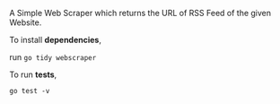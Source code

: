 A Simple Web Scraper which returns the URL of RSS Feed of the given Website.

To install **dependencies**,

run ```go tidy webscraper```


To run **tests**,

```go test -v```